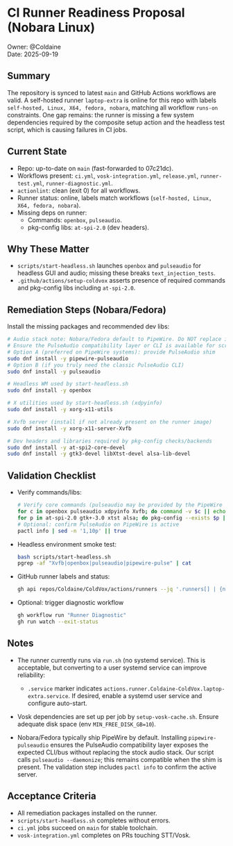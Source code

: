 # CI Runner Readiness Proposal (Nobara Linux)

Owner: @Coldaine  
Date: 2025-09-19

## Summary
The repository is synced to latest `main` and GitHub Actions workflows are valid. A self-hosted runner `laptop-extra` is online for this repo with labels `self-hosted, Linux, X64, fedora, nobara`, matching all workflow `runs-on` constraints. One gap remains: the runner is missing a few system dependencies required by the composite setup action and the headless test script, which is causing failures in CI jobs.

## Current State
- Repo: up-to-date on `main` (fast-forwarded to 07c21dc).
- Workflows present: `ci.yml`, `vosk-integration.yml`, `release.yml`, `runner-test.yml`, `runner-diagnostic.yml`.
- `actionlint`: clean (exit 0) for all workflows.
- Runner status: online, labels match workflows (`self-hosted, Linux, X64, fedora, nobara`).
- Missing deps on runner:
  - Commands: `openbox`, `pulseaudio`.
  - pkg-config libs: `at-spi-2.0` (dev headers).

## Why These Matter
- `scripts/start-headless.sh` launches `openbox` and `pulseaudio` for headless GUI and audio; missing these breaks `text_injection_tests`.
- `.github/actions/setup-coldvox` asserts presence of required commands and pkg-config libs including `at-spi-2.0`.

## Remediation Steps (Nobara/Fedora)
Install the missing packages and recommended dev libs:

```bash
# Audio stack note: Nobara/Fedora default to PipeWire. Do NOT replace it.
# Ensure the PulseAudio compatibility layer or CLI is available for scripts.
# Option A (preferred on PipeWire systems): provide PulseAudio shim
sudo dnf install -y pipewire-pulseaudio
# Option B (if you truly need the classic PulseAudio CLI)
sudo dnf install -y pulseaudio

# Headless WM used by start-headless.sh
sudo dnf install -y openbox

# X utilities used by start-headless.sh (xdpyinfo)
sudo dnf install -y xorg-x11-utils

# Xvfb server (install if not already present on the runner image)
sudo dnf install -y xorg-x11-server-Xvfb

# Dev headers and libraries required by pkg-config checks/backends
sudo dnf install -y at-spi2-core-devel
sudo dnf install -y gtk3-devel libXtst-devel alsa-lib-devel
```

## Validation Checklist
- Verify commands/libs:
  ```bash
  # Verify core commands (pulseaudio may be provided by the PipeWire shim)
  for c in openbox pulseaudio xdpyinfo Xvfb; do command -v $c || echo MISSING:$c; done
  for p in at-spi-2.0 gtk+-3.0 xtst alsa; do pkg-config --exists $p || echo MISSING-PKG:$p; done
  # Optional: confirm PulseAudio on PipeWire is active
  pactl info | sed -n '1,10p' || true
  ```
- Headless environment smoke test:
  ```bash
  bash scripts/start-headless.sh
  pgrep -af "Xvfb|openbox|pulseaudio|pipewire-pulse" | cat
  ```
- GitHub runner labels and status:
  ```bash
  gh api repos/Coldaine/ColdVox/actions/runners --jq '.runners[] | {name:.name,status:.status,labels:[.labels[].name]}'
  ```
- Optional: trigger diagnostic workflow
  ```bash
  gh workflow run "Runner Diagnostic"
  gh run watch --exit-status
  ```

## Notes
- The runner currently runs via `run.sh` (no systemd service). This is acceptable, but converting to a user systemd service can improve reliability:
  - `.service` marker indicates `actions.runner.Coldaine-ColdVox.laptop-extra.service`. If desired, enable a systemd user service and configure auto-start.
- Vosk dependencies are set up per job by `setup-vosk-cache.sh`. Ensure adequate disk space (env `MIN_FREE_DISK_GB=10`).
  
- Nobara/Fedora typically ship PipeWire by default. Installing `pipewire-pulseaudio` ensures the PulseAudio compatibility layer exposes the expected CLI/bus without replacing the stock audio stack. Our script calls `pulseaudio --daemonize`; this remains compatible when the shim is present. The validation step includes `pactl info` to confirm the active server.

## Acceptance Criteria
- All remediation packages installed on the runner.
- `scripts/start-headless.sh` completes without errors.
- `ci.yml` jobs succeed on `main` for stable toolchain.
- `vosk-integration.yml` completes on PRs touching STT/Vosk.
